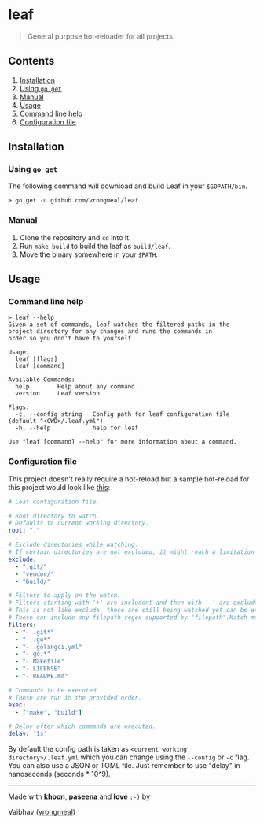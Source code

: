 # leaf

> General purpose hot-reloader for all projects.

## Contents

1. [Installation](#installation)
  1. [Using `go get`](#using-go-get)
  1. [Manual](#manual)
1. [Usage](#usage)
  1. [Command line help](#command-line-help)
  1. [Configuration file](#configuration-file)

## Installation

### Using `go get`

The following command will download and build Leaf in your `$GOPATH/bin`.

```console
> go get -u github.com/vrongmeal/leaf
```

### Manual

1. Clone the repository and `cd` into it.
1. Run `make build` to build the leaf as `build/leaf`.
1. Move the binary somewhere in your `$PATH`.

## Usage

### Command line help

```console
> leaf --help
Given a set of commands, leaf watches the filtered paths in the project directory for any changes and runs the commands in
order so you don't have to yourself

Usage:
  leaf [flags]
  leaf [command]

Available Commands:
  help        Help about any command
  version     Leaf version

Flags:
  -c, --config string   Config path for leaf configuration file (default "<CWD>/.leaf.yml")
  -h, --help            help for leaf

Use "leaf [command] --help" for more information about a command.
```

### Configuration file

This project doesn't really require a hot-reload but a sample hot-reload for this project would look like [this](_examples/sample.leaf.yml):

```yaml
# Leaf configuration file.

# Root directory to watch.
# Defaults to current working directory.
root: "."

# Exclude directories while watching.
# If certain directories are not excluded, it might reach a limitation where watcher doesn't start.
exclude:
  - ".git/"
  - "vendor/"
  - "build/"

# Filters to apply on the watch.
# Filters starting with '+' are includent and then with '-' are excluded.
# This is not like exclude, these are still being watched yet can be excluded from the execution.
# These can include any filepath regex supported by "filepath".Match method or even a directory.
filters:
  - "- .git*"
  - "- .go*"
  - "- .golangci.yml"
  - "- go.*"
  - "- Makefile"
  - "- LICENSE"
  - "- README.md"

# Commands to be executed.
# These are run in the provided order.
exec:
  - ["make", "build"]

# Delay after which commands are executed.
delay: '1s'
```

By default the config path is taken as `<current working directory>/.leaf.yml` which you can change using the `--config` or `-c` flag. You can also use a JSON or TOML file. Just remember to use "delay" in nanoseconds (seconds * 10^9).

---

Made with **khoon**, **paseena** and **love** `:-)` by

Vaibhav ([vrongmeal](https://vrongmeal.github.io))

